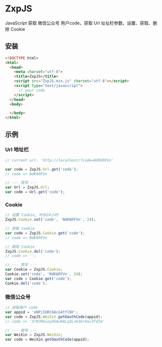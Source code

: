 # ZxpJS
JavaScript 获取 微信公众号 用户code，获取 Url 址址栏参数，设置、获取、删除 Cookie

## 安装
```html
<!DOCTYPE html>
<html>
  <head>
    <meta charset="utf-8">
    <title>ZxpJS</title>
    <script src="ZxpJS.min.js" charset="utf-8"></script>
    <script type="text/javascript">
      // your code
    </script>
  </head>
  <body>

  </body>
</html>
```

## 示例

### Url 地址栏
```JavaScript
// current url: 'http://localhost/?code=NdK6RFVn'

var code = ZxpJS.Url.get('code');
// code => NdK6RFVn

// --- 简写 ---
var Url = ZxpJS.Url;
var code = Url.get('code');
```

### Cookie
```JavaScript
// 设置 Cookie, 时长24小时
ZxpJS.Cookie.set('code', 'NdK6RFVn', 24);

// 获取 Cookie
var code = ZxpJS.Cookie.get('code');
// code => NdK6RFVn

// 删除 Cookie
ZxpJS.Cookie.del('code');
// code => '';

// --- 简写 ---
var Cookie = ZxpJS.Cookie;
Cookie.set('code', 'NdK6RFVn', 24);
var code = Cookie.get('code');
Cookie.del('code');
```

### 微信公众号
```JavaScript
// 获取用户 code
var appid = 'eNPjIURC6AcG4tYlNY';
var code = ZxpJS.WeiXin.getOauthCode(appid);
// code => '3rMJR6ioyd5AuRALq3Lv63ErHav3fdIm'

// --- 简写 ---
var WeiXin = ZxpJS.WeiXin;
var code = WeiXin.getOauthCode(appid);
```
